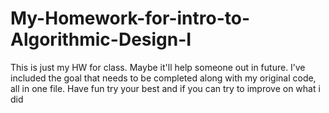 # My-Homework-for-intro-to-Algorithmic-Design-I
This is just my HW for class. Maybe it'll help someone out in future.
I’ve included the goal that needs to be completed along with my original code, all in one file. 
Have fun try your best and if you can try to improve on what i did 
